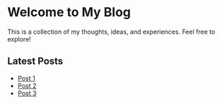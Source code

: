 # Welcome to My Blog

This is a collection of my thoughts, ideas, and experiences. Feel free to explore!

## Latest Posts

- [Post 1](posts/post1.html)
- [Post 2](posts/post2.html)
- [Post 3](posts/post3.html)
